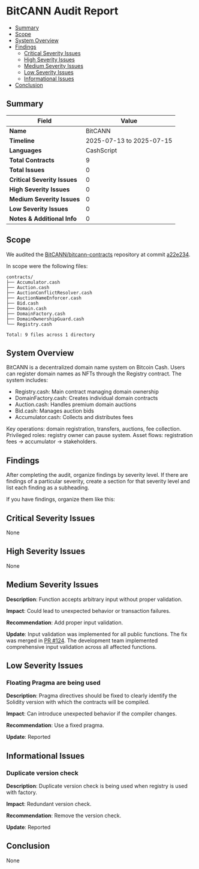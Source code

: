 # BitCANN Audit Report

- [Summary](#summary)
- [Scope](#scope)
- [System Overview](#system-overview)
- [Findings](#findings)
  - [Critical Severity Issues](#critical-severity-issues)
  - [High Severity Issues](#high-severity-issues)
  - [Medium Severity Issues](#medium-severity-issues)
  - [Low Severity Issues](#low-severity-issues)
  - [Informational Issues](#informational-issues)
- [Conclusion](#conclusion)

## Summary

| Field                        | Value                    |
|------------------------------|-------------------------|
| **Name**                     | BitCANN                  |
| **Timeline**                 | 2025-07-13 to 2025-07-15 |
| **Languages**                | CashScript               |
| **Total Contracts**          | 9                        |
| **Total Issues**             | 0                        |
| **Critical Severity Issues** | 0                        |
| **High Severity Issues**     | 0                        |
| **Medium Severity Issues**   | 0                        |
| **Low Severity Issues**      | 0                        |
| **Notes & Additional Info**  | 0                        |


## Scope

We audited the [<span style="text-decoration: underline; color: inherit;">BitCANN/bitcann-contracts</span>](https://github.com/BitCANN/bitcann-contracts) repository at commit [<span style="text-decoration: underline; color: inherit;">a22e234</span>](https://github.com/BitCANN/bitcann-contracts/commit/a22e234843232112da72f23a181d81e8048ffa11).

In scope were the following files:

```
contracts/
├── Accumulator.cash
├── Auction.cash
├── AuctionConflictResolver.cash
├── AuctionNameEnforcer.cash
├── Bid.cash
├── Domain.cash
├── DomainFactory.cash
├── DomainOwnershipGuard.cash
└── Registry.cash

Total: 9 files across 1 directory
```


## System Overview

BitCANN is a decentralized domain name system on Bitcoin Cash. Users can register domain names as NFTs through the Registry contract. The system includes:

- Registry.cash: Main contract managing domain ownership
- DomainFactory.cash: Creates individual domain contracts
- Auction.cash: Handles premium domain auctions
- Bid.cash: Manages auction bids
- Accumulator.cash: Collects and distributes fees

Key operations: domain registration, transfers, auctions, fee collection.
Privileged roles: registry owner can pause system.
Asset flows: registration fees → accumulator → stakeholders.


## Findings

After completing the audit, organize findings by severity level. If there are findings of a particular severity, create a section for that severity level and list each finding as a subheading.

If you have findings, organize them like this:

## Critical Severity Issues

None

## High Severity Issues

None

## Medium Severity Issues

**Description**: Function accepts arbitrary input without proper validation.

**Impact**: Could lead to unexpected behavior or transaction failures.

**Recommendation**: Add proper input validation.

**Update**: Input validation was implemented for all public functions. The fix was merged in [PR #124](https://github.com/project/repo/pull/124). The development team implemented comprehensive input validation across all affected functions.

## Low Severity Issues

### Floating Pragma are being used

**Description**: Pragma directives should be fixed to clearly identify the Solidity version with which the contracts will be compiled.

**Impact**: Can introduce unexpected behavior if the compiler changes.

**Recommendation**: Use a fixed pragma.

**Update**: Reported


## Informational Issues

### Duplicate version check

**Description**: Duplicate version check is being used when registry is used with factory.

**Impact**: Redundant version check.

**Recommendation**: Remove the version check.

**Update**: Reported


## Conclusion

None
